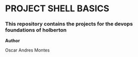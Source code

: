 # PROJECT SHELL BASICS

### This repository contains the projects for the devops foundations of holberton

**Author**

Oscar Andres Montes  
